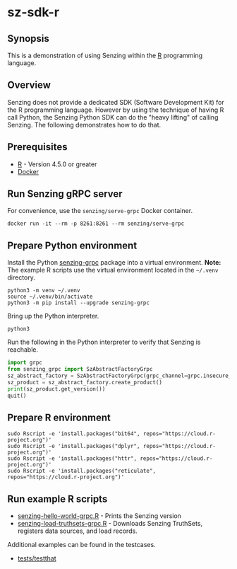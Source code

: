 # sz-sdk-r

## Synopsis

This is a demonstration of using Senzing within the [R] programming language.

## Overview

Senzing does not provide a dedicated SDK (Software Development Kit) for the R programming language.
However by using the technique of having R call Python, the Senzing Python SDK can do the "heavy lifting"
of calling Senzing. The following demonstrates how to do that.

## Prerequisites

- [R] - Version 4.5.0 or greater
- [Docker]

## Run Senzing gRPC server

For convenience, use the `senzing/serve-grpc` Docker container.

```console
docker run -it --rm -p 8261:8261 --rm senzing/serve-grpc
```

## Prepare Python environment

Install the Python [senzing-grpc] package into a virtual environment.
**Note:** The example R scripts use the virtual environment located in the `~/.venv` directory.

```console
python3 -m venv ~/.venv
source ~/.venv/bin/activate
python3 -m pip install --upgrade senzing-grpc
```

Bring up the Python interpreter.

```console
python3
```

Run the following in the Python interpreter to verify that Senzing is reachable.

```python
import grpc
from senzing_grpc import SzAbstractFactoryGrpc
sz_abstract_factory = SzAbstractFactoryGrpc(grpc_channel=grpc.insecure_channel("localhost:8261"))
sz_product = sz_abstract_factory.create_product()
print(sz_product.get_version())
quit()
```

## Prepare R environment

```console
sudo Rscript -e 'install.packages("bit64", repos="https://cloud.r-project.org")'
sudo Rscript -e 'install.packages("dplyr", repos="https://cloud.r-project.org")'
sudo Rscript -e 'install.packages("httr", repos="https://cloud.r-project.org")'
sudo Rscript -e 'install.packages("reticulate", repos="https://cloud.r-project.org")'
```

## Run example R scripts

- [senzing-hello-world-grpc.R] - Prints the Senzing version
- [senzing-load-truthsets-grpc.R] - Downloads Senzing TruthSets, registers data sources, and load records.

Additional examples can be found in the testcases.

- [tests/testthat]

[Docker]:  https://github.com/senzing-garage/knowledge-base/blob/main/WHATIS/docker.md
[R]: https://github.com/senzing-garage/knowledge-base/blob/main/WHATIS/r.md
[senzing-grpc]: https://github.com/senzing-garage/sz-sdk-python-grpc
[senzing-hello-world-grpc.R]: ./examples/senzing-hello-world-grpc.R
[senzing-load-truthsets-grpc.R]: ./examples/senzing-load-truthsets-grpc.R
[tests/testthat]: ./tests/testthat
